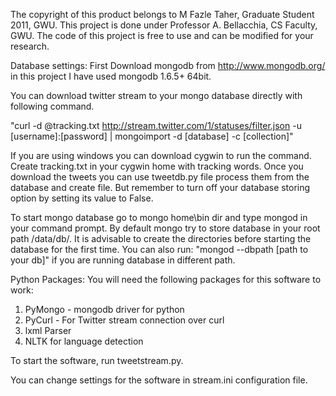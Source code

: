 The copyright of this product belongs to M Fazle Taher, Graduate Student 2011, GWU.
This project is done under Professor A. Bellacchia, CS Faculty, GWU.
The code of this project is free to use and can be modified for your research.


Database settings:
First Download mongodb from http://www.mongodb.org/ in this project I have used
mongodb 1.6.5+ 64bit.

You can download twitter stream to your mongo database directly with following command.

"curl -d @tracking.txt http://stream.twitter.com/1/statuses/filter.json -u [username]:[password] | mongoimport -d [database] -c [collection]"

If you are using windows you can download cygwin to run the command. Create tracking.txt in your cygwin home with tracking words.
Once you download the tweets you can use tweetdb.py file process them from the database and create file. But remember to turn off
your database storing option by setting its value to False.

To start mongo database go to mongo home\bin dir and type mongod in your command prompt.
By default mongo try to store database in your root path /data/db/. It is advisable
to create the directories before starting the database for the first time. You can also run:
"mongod --dbpath [path to your db]" if you are running database in different path.

Python Packages:
You will need the following packages for this software to work:

1. PyMongo - mongodb driver for python
2. PyCurl - For Twitter stream connection over curl
3. lxml Parser
4. NLTK for language detection

To start the software, run tweetstream.py.

You can change settings for the software in stream.ini configuration file.


